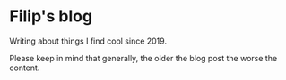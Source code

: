 # Filip's blog

Writing about things I find cool since 2019.

Please keep in mind that generally, the older the blog post the worse the content.
